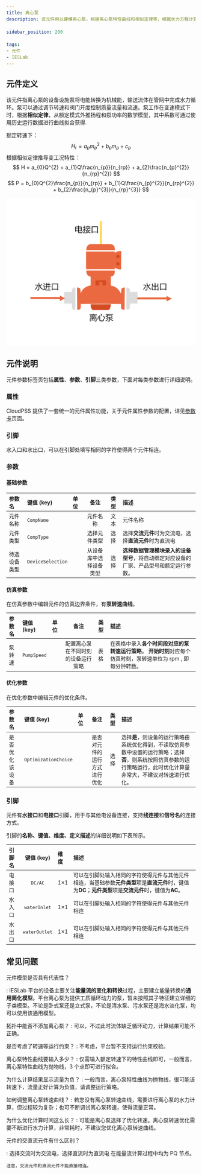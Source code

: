 ```yaml
---
title: 离心泵
description: 该元件用以建模离心泵，根据离心泵特性曲线和相似定律等，根据水力方程计算离心水里测试和泵功率。

sidebar_position: 200

tags: 
- 元件
- IESLab
---
```


## 元件定义


该元件指离心泵的设备设施泵将电能转换为机械能，输送流体在管网中完成水力循环。泵可以通过调节转速和阀门开度控制质量流量和流速。泵工作在变速模式下时，根据**相似定律**，从额定模式外推扬程和泵功率的数学模型，其中系数可通过使用历史运行数据进行曲线拟合获得.

 额定转速下：
$$
H_{r} = a_{p}m_{p}^{2} + b_{p}m_{p} + c_{p}
$$
根据相似定律推导变工况特性：
 $$
 H = a_{0}Q^{2} + a_{1}Q\frac{n_{p}}{n_{rp}} + a_{2}\frac{n_{p}^{2}}{n_{rp}^{2}}
 $$
$$
P = b_{0}Q^{2}\frac{n_{p}}{n_{rp}} + b_{1}Q\frac{n_{p}^{2}}{n_{rp}^{2}} + b_{2}\frac{n_{p}^{3}}{n_{rp}^{3}}
$$

![离心泵 =x300](./IES-HD-1Pump.png )

## 元件说明

元件参数标签页包括**属性**、**参数**、**引脚**三类参数，下面对每类参数进行详细说明。

### 属性

CloudPSS 提供了一套统一的元件属性功能，关于元件属性参数的配置，详见[参数卡](docs/documents/software/10-xstudio/20-simstudio/40-workbench/20-function-zone/30-design-tab/30-param-panel/index.md)页面。


### 引脚
水入口和水出口，可以在引脚处填写相同的字符使得两个元件相连。

### 参数

#### 基础参数

| 参数名 | 键值 (key) | 单位 | 备注 | 类型 | 描述 |
| :--- | :--- | :--- | :--: | :--- | :--- |
| 元件名称 | `CompName` |  | 元件名称 | 文本 | 元件名称 |
| 元件类型 | `CompType` |  | 选择元件类型 | 选择 | 选择**交流元件**时为交流电，选择**直流元件**时为直流电|
| 待选设备类型 | `DeviceSelection` |  | 从设备库中选择设备类型 | 选择 | **选择数据管理模块录入的设备型号**，将自动绑定对应设备的厂家、产品型号和额定运行参数。|

#### 仿真参数

在仿真参数中编辑元件的仿真边界条件，有**泵转速曲线**。

| 参数名 | 键值 (key)  | 单位 | 备注 | 类型 | 描述 |
| :--- | :--- | :--- | :--: | :--- | :--- |
| 泵转速 | `PumpSpeed` |  | 配置离心泵在不同时刻的设备运行策略 | 表格 | 在表格中录入**各个时间段对应的泵转速运行策略**。 **开始时刻**对应每个仿真时刻，泵转速单位为 rpm , 即每分钟转数。|


#### 优化参数

在优化参数中编辑元件的优化条件。

| 参数名 | 键值 (key)  | 单位 | 备注 | 类型 | 描述 |
| :--- | :--- | :--- | :--: | :--- | :--- |
| 是否优化该设备 | `OptimizationChoice` |  | 是否对元件的运行方式进行优化 | 选择 | 选择**是**，则设备的运行策略由系统优化得到，不读取仿真参数中设置的运行策略；选择**否**，则系统按照仿真参数的运行策略运行，此时优化计算量非常大，不建议对转速进行优化。|

### 引脚

元件有**水接口**和**电接口**引脚，用于与其他电设备连接，支持**线连接**和**信号名**的连接方式。

引脚的**名称、键值、维度、定义描述**的详细说明如下表所示。

| 引脚名 | 键值 (key)  | 维度 | 描述 |
| :--- | :--: | :--- | :--- |
| 电接口 | `DC/AC` | 1×1 | 可以在引脚处输入相同的字符使得元件与其他元件相连，当基础参数**元件类型**项是**直流元件**时，键值为**DC**；**元件类型**项是**交流元件**时，键值为**AC**。|
| 水入口 | `waterInlet` | 1×1 | 可以在引脚处输入相同的字符使得元件与其他元件相连|
| 水出口 | `waterOutlet` | 1×1 | 可以在引脚处输入相同的字符使得元件与其他元件相连|

## 常见问题

元件模型是否具有代表性？

:   IESLab 平台的设备主要关注**能量流的变化和转换**过程，主要建立能量转换的**通用简化模型**。平台离心泵为提供工质循环动力的泵，暂未按照其子特征建立详细的子类模型。不论是卧式泵还是立式泵，不论是清水泵、污水泵还是海水淡化泵，均可以使用该通用模型。

拓扑中能否不添加离心泵？
:   可以，不过此时流体缺乏循环动力，计算结果可能不正确。

是否考虑了转速等运行约束？
:   不考虑，平台暂不支持运行约束校验。

离心泵特性曲线要输入多少？
:   仅需输入额定转速下的特性曲线即可，一般而言，离心泵特性曲线为抛物线，3 个点即可进行拟合。

为什么计算结果显示流量为负？
:   一般而言，离心泵特性曲线为抛物线，很可能该转速下，流量正好计算为负值，请调整运行策略。

如何调整离心泵转速曲线？
:   若您没有离心泵转速曲线，需要进行离心泵的水力计算，但过程较为复杂；也可不断调试离心泵转速，使得流量正常。

为什么优化计算时间这么长？
:   可能是离心泵选择了优化转速。离心泵转速优化需要不断进行水力计算，非常耗时，不建议您优化离心泵转速曲线。

元件的交直流元件有什么区别？

:   选择交流时为交流电，选择直流时为直流电
    在能量流计算过程中均为 PQ 节点。

    注意，交流元件和直流元件不能直接相连。
